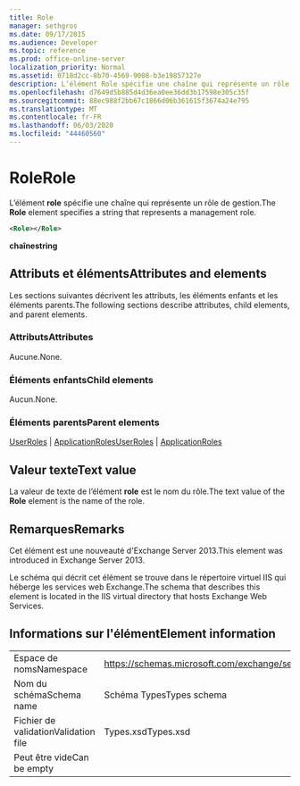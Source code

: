 ```yaml
---
title: Role
manager: sethgros
ms.date: 09/17/2015
ms.audience: Developer
ms.topic: reference
ms.prod: office-online-server
localization_priority: Normal
ms.assetid: 0718d2cc-8b70-4569-9008-b3e19857327e
description: L’élément Role spécifie une chaîne qui représente un rôle de gestion.
ms.openlocfilehash: d7649d5b885d4d36ea0ee36dd3b17598e305c35f
ms.sourcegitcommit: 88ec988f2bb67c1866d06b361615f3674a24e795
ms.translationtype: MT
ms.contentlocale: fr-FR
ms.lasthandoff: 06/03/2020
ms.locfileid: "44460560"
---
```

# <a name="role"></a><span data-ttu-id="ce11f-103">Role</span><span class="sxs-lookup"><span data-stu-id="ce11f-103">Role</span></span>

<span data-ttu-id="ce11f-104">L’élément **role** spécifie une chaîne qui représente un rôle de gestion.</span><span class="sxs-lookup"><span data-stu-id="ce11f-104">The **Role** element specifies a string that represents a management role.</span></span> 
  
```XML
<Role></Role>
```

 <span data-ttu-id="ce11f-105">**chaîne**</span><span class="sxs-lookup"><span data-stu-id="ce11f-105">**string**</span></span>
## <a name="attributes-and-elements"></a><span data-ttu-id="ce11f-106">Attributs et éléments</span><span class="sxs-lookup"><span data-stu-id="ce11f-106">Attributes and elements</span></span>

<span data-ttu-id="ce11f-107">Les sections suivantes décrivent les attributs, les éléments enfants et les éléments parents.</span><span class="sxs-lookup"><span data-stu-id="ce11f-107">The following sections describe attributes, child elements, and parent elements.</span></span>
  
### <a name="attributes"></a><span data-ttu-id="ce11f-108">Attributs</span><span class="sxs-lookup"><span data-stu-id="ce11f-108">Attributes</span></span>

<span data-ttu-id="ce11f-109">Aucune.</span><span class="sxs-lookup"><span data-stu-id="ce11f-109">None.</span></span>
  
### <a name="child-elements"></a><span data-ttu-id="ce11f-110">Éléments enfants</span><span class="sxs-lookup"><span data-stu-id="ce11f-110">Child elements</span></span>

<span data-ttu-id="ce11f-111">Aucun.</span><span class="sxs-lookup"><span data-stu-id="ce11f-111">None.</span></span>
  
### <a name="parent-elements"></a><span data-ttu-id="ce11f-112">Éléments parents</span><span class="sxs-lookup"><span data-stu-id="ce11f-112">Parent elements</span></span>

<span data-ttu-id="ce11f-113">[UserRoles](userroles.md)  |  [ApplicationRoles](applicationroles.md)</span><span class="sxs-lookup"><span data-stu-id="ce11f-113">[UserRoles](userroles.md) | [ApplicationRoles](applicationroles.md)</span></span>
  
## <a name="text-value"></a><span data-ttu-id="ce11f-114">Valeur texte</span><span class="sxs-lookup"><span data-stu-id="ce11f-114">Text value</span></span>

<span data-ttu-id="ce11f-115">La valeur de texte de l’élément **role** est le nom du rôle.</span><span class="sxs-lookup"><span data-stu-id="ce11f-115">The text value of the **Role** element is the name of the role.</span></span> 
  
## <a name="remarks"></a><span data-ttu-id="ce11f-116">Remarques</span><span class="sxs-lookup"><span data-stu-id="ce11f-116">Remarks</span></span>

<span data-ttu-id="ce11f-117">Cet élément est une nouveauté d'Exchange Server 2013.</span><span class="sxs-lookup"><span data-stu-id="ce11f-117">This element was introduced in Exchange Server 2013.</span></span>
  
<span data-ttu-id="ce11f-118">Le schéma qui décrit cet élément se trouve dans le répertoire virtuel IIS qui héberge les services web Exchange.</span><span class="sxs-lookup"><span data-stu-id="ce11f-118">The schema that describes this element is located in the IIS virtual directory that hosts Exchange Web Services.</span></span>
  
## <a name="element-information"></a><span data-ttu-id="ce11f-119">Informations sur l'élément</span><span class="sxs-lookup"><span data-stu-id="ce11f-119">Element information</span></span>

|||
|:-----|:-----|
|<span data-ttu-id="ce11f-120">Espace de noms</span><span class="sxs-lookup"><span data-stu-id="ce11f-120">Namespace</span></span>  <br/> |https://schemas.microsoft.com/exchange/services/2006/types  <br/> |
|<span data-ttu-id="ce11f-121">Nom du schéma</span><span class="sxs-lookup"><span data-stu-id="ce11f-121">Schema name</span></span>  <br/> |<span data-ttu-id="ce11f-122">Schéma Types</span><span class="sxs-lookup"><span data-stu-id="ce11f-122">Types schema</span></span>  <br/> |
|<span data-ttu-id="ce11f-123">Fichier de validation</span><span class="sxs-lookup"><span data-stu-id="ce11f-123">Validation file</span></span>  <br/> |<span data-ttu-id="ce11f-124">Types.xsd</span><span class="sxs-lookup"><span data-stu-id="ce11f-124">Types.xsd</span></span>  <br/> |
|<span data-ttu-id="ce11f-125">Peut être vide</span><span class="sxs-lookup"><span data-stu-id="ce11f-125">Can be empty</span></span>  <br/> ||
   

